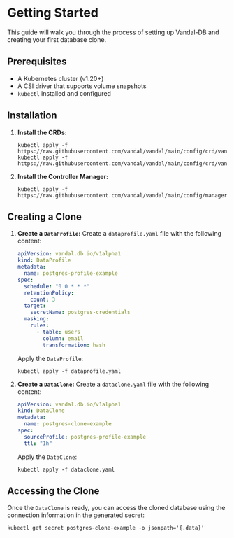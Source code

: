 # Getting Started

This guide will walk you through the process of setting up Vandal-DB and creating your first database clone.

## Prerequisites

-   A Kubernetes cluster (v1.20+)
-   A CSI driver that supports volume snapshots
-   `kubectl` installed and configured

## Installation

1.  **Install the CRDs:**
    ```
    kubectl apply -f https://raw.githubusercontent.com/vandal/vandal/main/config/crd/vandal.db.io_dataprofiles.yaml
    kubectl apply -f https://raw.githubusercontent.com/vandal/vandal/main/config/crd/vandal.db.io_dataclones.yaml
    ```
2.  **Install the Controller Manager:**
    ```
    kubectl apply -f https://raw.githubusercontent.com/vandal/vandal/main/config/manager/manager.yaml
    ```

## Creating a Clone

1.  **Create a `DataProfile`:**
    Create a `dataprofile.yaml` file with the following content:
    ```yaml
    apiVersion: vandal.db.io/v1alpha1
    kind: DataProfile
    metadata:
      name: postgres-profile-example
    spec:
      schedule: "0 0 * * *"
      retentionPolicy:
        count: 3
      target:
        secretName: postgres-credentials
      masking:
        rules:
          - table: users
            column: email
            transformation: hash
    ```
    Apply the `DataProfile`:
    ```
    kubectl apply -f dataprofile.yaml
    ```
2.  **Create a `DataClone`:**
    Create a `dataclone.yaml` file with the following content:
    ```yaml
    apiVersion: vandal.db.io/v1alpha1
    kind: DataClone
    metadata:
      name: postgres-clone-example
    spec:
      sourceProfile: postgres-profile-example
      ttl: "1h"
    ```
    Apply the `DataClone`:
    ```
    kubectl apply -f dataclone.yaml
    ```

## Accessing the Clone

Once the `DataClone` is ready, you can access the cloned database using the connection information in the generated secret:
```
kubectl get secret postgres-clone-example -o jsonpath='{.data}'
